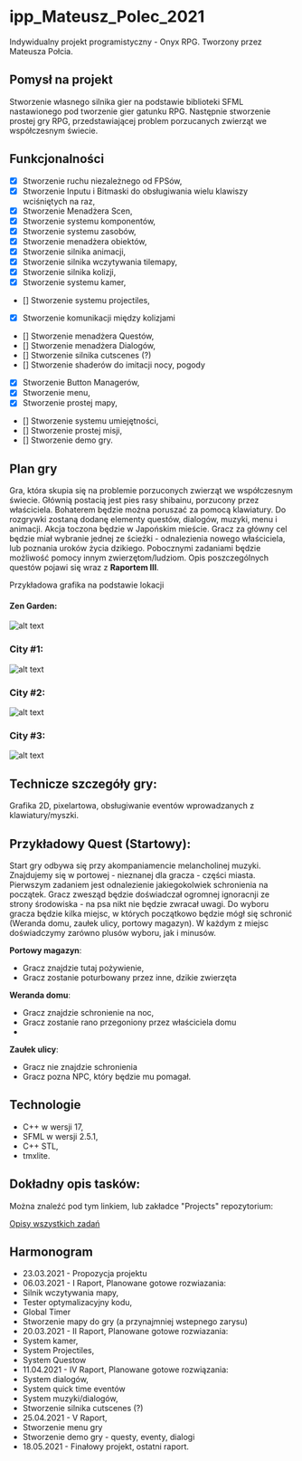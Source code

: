 # ipp_Mateusz_Polec_2021

Indywidualny projekt programistyczny - Onyx RPG. Tworzony przez Mateusza Połcia.

## Pomysł na projekt

Stworzenie własnego silnika gier na podstawie biblioteki SFML nastawionego pod tworzenie gier gatunku RPG. Następnie stworzenie prostej gry RPG, przedstawiającej problem porzucanych zwierząt we współczesnym świecie.

## Funkcjonalności

- [x] Stworzenie ruchu niezależnego od FPSów,
- [x] Stworzenie Inputu i Bitmaski do obsługiwania wielu klawiszy wciśniętych na raz,
- [x] Stworzenie Menadżera Scen,
- [x] Stworzenie systemu komponentów,
- [x] Stworzenie systemu zasobów,
- [x] Stworzenie menadżera obiektów,
- [x] Stworzenie silnika animacji,
- [x] Stworzenie silnika wczytywania tilemapy,
- [x] Stworzenie silnika kolizji,
- [x] Stworzenie systemu kamer,
- [] Stworzenie systemu projectiles,
- [x] Stworzenie komunikacji między kolizjami
- [] Stworzenie menadżera Questów,
- [] Stworzenie menadżera Dialogów,
- [] Stworzenie silnika cutscenes (?)
- [] Stworzenie shaderów do imitacji nocy, pogody
- [x] Stworzenie Button Managerów,
- [x] Stworzenie menu,
- [x] Stworzenie prostej mapy,
- [] Stworzenie systemu umiejętności,
- [] Stworzenie prostej misji,
- [] Stworzenie demo gry.

## Plan gry

Gra, która skupia się na problemie porzuconych zwierząt we współczesnym świecie. Głównią postacią jest pies rasy shibainu, porzucony przez właściciela. Bohaterem będzie można poruszać za pomocą klawiatury. Do rozgrywki zostaną dodanę elementy questów, dialogów, muzyki, menu i animacji. Akcja toczona będzie w Japońskim mieście. Gracz za główny cel będzie miał wybranie jednej ze ścieżki - odnalezienia nowego właściciela, lub poznania uroków życia dzikiego. Pobocznymi zadaniami będzie możliwość pomocy innym zwierzętom/ludziom. Opis poszczególnych questów pojawi się wraz z **Raportem III**. 


Przykładowa grafika na podstawie lokacji

#### Zen Garden:

![alt text](https://i.imgur.com/svwTpEz.png)

### City #1:

![alt text](https://i.imgur.com/dqPBXRm.png)

### City #2:
![alt text](https://i.imgur.com/UJSswEZ.png)

### City #3:
![alt text](https://i.imgur.com/Bi3OUaw.png)


## Technicze szczegóły gry:

Grafika 2D, pixelartowa, obsługiwanie eventów wprowadzanych z klawiatury/myszki.


## Przykładowy Quest (Startowy):

Start gry odbywa się przy akompaniamencie melancholinej muzyki. Znajdujemy się w portowej - nieznanej dla gracza - części miasta. Pierwszym zadaniem jest odnalezienie jakiegokolwiek schronienia na początek. Gracz zwesząd będzie doświadczał ogromnej ignoracnji ze strony środowiska - na psa nikt nie będzie zwracał uwagi. Do wyboru gracza będzie kilka miejsc, w których początkowo będzie mógł się schronić (Weranda domu, zaułek ulicy, portowy magazyn). W każdym z miejsc doświadczymy zarówno plusów wyboru, jak i minusów.

**Portowy magazyn**:
- Gracz znajdzie tutaj pożywienie,
- Gracz zostanie poturbowany przez inne, dzikie zwierzęta

**Weranda domu**:
- Gracz znajdzie schronienie na noc,
- Gracz zostanie rano przegoniony przez właściciela domu
- 
**Zaułek ulicy**:
- Gracz nie znajdzie schronienia
- Gracz pozna NPC, który będzie mu pomagał.



## Technologie

- C++ w wersji 17,
- SFML w wersji 2.5.1,
- C++ STL,
- tmxlite.

## Dokładny opis tasków:

Można znaleźć pod tym linkiem, lub zakładce "Projects" repozytorium:

[Opisy wszystkich zadań](https://github.com/HoopDead/ipp_Mateusz_Polec_2021/projects/)



## Harmonogram

- 23.03.2021 - Propozycja projektu
- 06.03.2021 - I Raport, Planowane gotowe rozwiazania:
- Silnik wczytywania mapy,
- Tester optymalizacyjny kodu,
- Global Timer
- Stworzenie mapy do gry (a przynajmniej wstepnego zarysu)
- 20.03.2021 - II Raport, Planowane gotowe rozwiazania:
- System kamer,
- System Projectiles,
- System Questow
- 11.04.2021 - IV Raport, Planowane gotowe rozwiązania:
- System dialogów,
- System quick time eventów
- System muzyki/dialogów,
- Stworzenie silnika cutscenes (?)
- 25.04.2021 - V Raport,
- Stworzenie menu gry
- Stworzenie demo gry - questy, eventy, dialogi
- 18.05.2021 - Finałowy projekt, ostatni raport.
